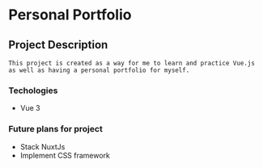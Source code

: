 # Personal Portfolio

## Project Description
```
This project is created as a way for me to learn and practice Vue.js as well as having a personal portfolio for myself. 
```

### Techologies
<ul>
    <li>Vue 3</li>
</ul>

### Future plans for project
<ul>
    <li>Stack NuxtJs</li>
    <li>Implement CSS framework</li>
</ul>
